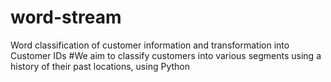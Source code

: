 # word-stream
Word classification of customer information and transformation into Customer IDs
#We aim to classify customers into various segments using a history of their past locations, using Python

